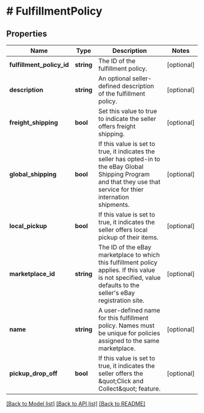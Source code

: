 # # FulfillmentPolicy

## Properties

Name | Type | Description | Notes
------------ | ------------- | ------------- | -------------
**fulfillment_policy_id** | **string** | The ID of the fulfillment policy. | [optional]
**description** | **string** | An optional seller-defined description of the fulfillment policy. | [optional]
**freight_shipping** | **bool** | Set this value to true to indicate the seller offers freight shipping. | [optional]
**global_shipping** | **bool** | If this value is set to true, it indicates the seller has opted-in to the eBay Global Shipping Program and that they use that service for thier internation shipments. | [optional]
**local_pickup** | **bool** | If this value is set to true, it indicates the seller offers local pickup of their items. | [optional]
**marketplace_id** | **string** | The ID of the eBay marketplace to which this fulfillment policy applies. If this value is not specified, value defaults to the seller&#39;s eBay registration site. | [optional]
**name** | **string** | A user-defined name for this fulfillment policy. Names must be unique for policies assigned to the same marketplace. | [optional]
**pickup_drop_off** | **bool** | If this value is set to true, it indicates the seller offers the \&quot;Click and Collect\&quot; feature. | [optional]

[[Back to Model list]](../../README.md#models) [[Back to API list]](../../README.md#endpoints) [[Back to README]](../../README.md)
